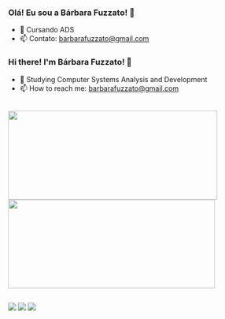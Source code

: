 ### Olá! Eu sou a Bárbara Fuzzato! 👋

- 🌱 Cursando ADS
- 📫 Contato: barbarafuzzato@gmail.com

### Hi there! I'm Bárbara Fuzzato! 👋

- 🌱 Studying Computer Systems Analysis and Development
- 📫 How to reach me: barbarafuzzato@gmail.com


<br>

<div>
  <a href="https://github.com/barbarafuzzato">
  <img height="180em" img width="425em" src="https://github-readme-stats.vercel.app/api?username=barbarafuzzato&show_icons=true&theme=material-palenight&include_all_commits=true&count_private=true"/>
  <img height="180em" img width="420em" src="https://github-readme-stats.vercel.app/api/top-langs/?username=barbarafuzzato&layout=compact&langs_count=7&theme=material-palenight"/>
</div>
  
  ##
  
  <div> 
  <a href="https://instagram.com/barbarafuzzato" target="_blank"><img src="https://img.shields.io/badge/-Instagram-%23E4405F?style=for-the-badge&logo=instagram&logoColor=white" target="_blank"></a>
 <a href = "mailto:barbarafuzzato@gmail.com"><img src="https://img.shields.io/badge/-Gmail-%23333?style=for-the-badge&logo=gmail&logoColor=white" target="_blank"></a>
  <a href="https://www.linkedin.com/in/barbarafuzzato/" target="_blank"><img src="https://img.shields.io/badge/-LinkedIn-%230077B5?style=for-the-badge&logo=linkedin&logoColor=white" target="_blank"></a> 
  </div>
  
  
